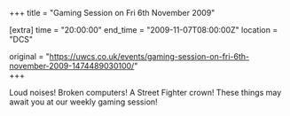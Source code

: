 +++
title = "Gaming Session on Fri 6th November 2009"

[extra]
time = "20:00:00"
end_time = "2009-11-07T08:00:00Z"
location = "DCS"

original = "https://uwcs.co.uk/events/gaming-session-on-fri-6th-november-2009-1474489030100/"    
+++

Loud noises\! Broken computers\! A Street Fighter crown\! These things may await you at our weekly gaming session\!

